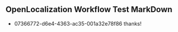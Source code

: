 ## OpenLocalization Workflow Test MarkDown
* 07366772-d6e4-4363-ac35-001a32e78f86 thanks!

<!--HONumber=Aug16_HO4-->


